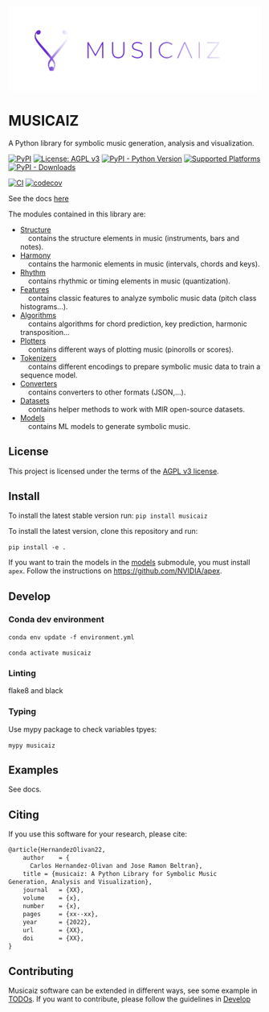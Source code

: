 ![plot](docs/images/logo_rectangle.png?raw=true)

# MUSICAIZ

A Python library for symbolic music generation, analysis and visualization.

[![PyPI](https://img.shields.io/pypi/v/musicaiz.svg)](https://pypi.python.org/pypi/musicaiz)
[![License: AGPL v3](https://img.shields.io/badge/License-AGPL_v3-blue.svg)](https://www.gnu.org/licenses/agpl-3.0)
[![PyPI - Python Version](https://img.shields.io/pypi/pyversions/musicaiz)](https://pypi.org/project/musicaiz) [![Supported Platforms](https://img.shields.io/badge/platforms-macOS%20%7C%20Windows%20%7C%20Linux-green)](https://pypi.org/project/musanalysis) [![PyPI - Downloads](https://img.shields.io/pypi/dm/musicaiz)](https://pypistats.org/packages/musicaiz)

[![CI](https://github.com/carlosholivan/musicaiz/actions/workflows/ci.yml/badge.svg)](https://github.com/carlosholivan/musicaiz/actions/workflows/ci.yml)
[![codecov](https://codecov.io/gh/carlosholivan/musicaiz/branch/main/graph/badge.svg?token=ULWnUHaIJC)](https://codecov.io/gh/carlosholivan/musicaiz)


See the docs [here](https://carlosholivan.github.io/musicaiz)

The modules contained in this library are:

- [Structure](musicaiz/structure/)<br/>
&nbsp;&nbsp;&nbsp;&nbsp;contains the structure elements in music (instruments, bars and notes).
- [Harmony](musicaiz/harmony/)<br/>
&nbsp;&nbsp;&nbsp;&nbsp;contains the harmonic elements in music (intervals, chords and keys).
- [Rhythm](musicaiz/rhythm/)<br/>
&nbsp;&nbsp;&nbsp;&nbsp;contains rhythmic or timing elements in music (quantization).
- [Features](musicaiz/features/)<br/>
&nbsp;&nbsp;&nbsp;&nbsp;contains classic features to analyze symbolic music data (pitch class histograms...).
- [Algorithms](musicaiz/algorithms/)<br/>
&nbsp;&nbsp;&nbsp;&nbsp;contains algorithms for chord prediction, key prediction, harmonic transposition...
- [Plotters](musicaiz/plotters/)<br/>
&nbsp;&nbsp;&nbsp;&nbsp;contains different ways of plotting music (pinorolls or scores).
- [Tokenizers](musicaiz/tokenizers/)<br/>
&nbsp;&nbsp;&nbsp;&nbsp;contains different encodings to prepare symbolic music data to train a sequence model.
- [Converters](musicaiz/harmony/)<br/>
&nbsp;&nbsp;&nbsp;&nbsp;contains converters to other formats (JSON,...).
- [Datasets](musicaiz/datasets/)<br/>
&nbsp;&nbsp;&nbsp;&nbsp;contains helper methods to work with MIR open-source datasets.
- [Models](musicaiz/models/)<br/>
&nbsp;&nbsp;&nbsp;&nbsp;contains ML models to generate symbolic music.

## License

This project is licensed under the terms of the [AGPL v3 license](LICENSE).


## Install

To install the latest stable version run: `pip install musicaiz`

To install the latest version, clone this repository and run:

`pip install -e .`

If you want to train the models in the [models](musicaiz/models/) submodule, you must install `apex`. Follow the instructions on https://github.com/NVIDIA/apex.


## Develop

### Conda dev environment

`conda env update -f environment.yml`

`conda activate musicaiz`

### Linting

flake8 and black

### Typing

Use mypy package to check variables tpyes:

`mypy musicaiz`

## Examples

See docs.

## Citing

If you use this software for your research, please cite:

````
@article{HernandezOlivan22,
    author    = {
      Carlos Hernandez-Olivan and Jose Ramon Beltran},
    title = {musicaiz: A Python Library for Symbolic Music
Generation, Analysis and Visualization},
    journal   = {XX},
    volume    = {x},
    number    = {x},
    pages     = {xx--xx},
    year      = {2022},
    url       = {XX},
    doi       = {XX},
}
````

## Contributing

Musicaiz software can be extended in different ways, see some example in [TODOs](TODOs.md). If you want to contribute, please follow the guidelines in [Develop](##Develop)
